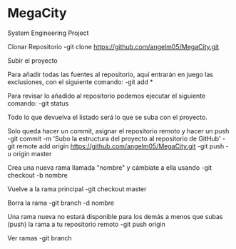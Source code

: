 # MegaCity
System Engineering Project 

Clonar Repositorio
	 -git clone https://github.com/angelm05/MegaCity.git

Subir el proyecto

Para añadir todas las fuentes al repositorio, aquí entrarán en juego las exclusiones, con el siguiente comando:
	-git add *

Para revisar lo añadido al repositorio podemos ejecutar el siguiente comando:
	-git status

Todo lo que devuelva el listado será lo que se suba con el proyecto.

Solo queda hacer un commit, asignar el repositorio remoto y hacer un push
	-git commit -m 'Subo la estructura del proyecto al repositorio de GitHub'
	-git remote add origin https://github.com/angelm05/MegaCity.git
	-git push -u origin master


Crea una nueva rama llamada "nombre" y cámbiate a ella usando
	-git checkout -b nombre

Vuelve a la rama principal
	-git checkout master

Borra la rama
	-git branch -d nombre

Una rama nueva no estará disponible para los demás a menos que subas (push) la rama a tu repositorio remoto
	-git push origin <branch>

Ver ramas
	-git branch
